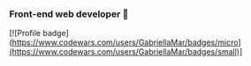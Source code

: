 ### **Front-end web developer** 👋
[![Profile badge](https://www.codewars.com/users/GabriellaMar/badges/micro](https://www.codewars.com/users/GabriellaMar/badges/small)]


